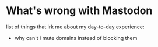 # What's wrong with Mastodon

list of things that irk me about my day-to-day experience:

- why can't i mute domains instead of blocking them